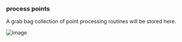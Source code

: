 ### process points
A grab bag collection of point processing routines will be stored here.

![image](https://user-images.githubusercontent.com/1192916/196856452-957404d0-3718-40af-b985-ae04ebeafc35.png)


